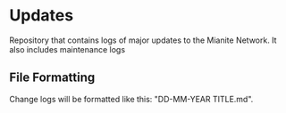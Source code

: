 # Updates
Repository that contains logs of major updates to the Mianite Network. It also includes maintenance logs

## File Formatting

Change logs will be formatted like this: "DD-MM-YEAR TITLE.md".
